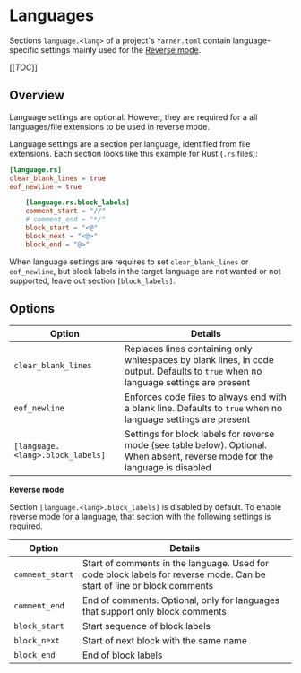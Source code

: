 # Languages

Sections `language.<lang>` of a project's `Yarner.toml` contain language-specific settings mainly used for the [Reverse mode](./reverse-mode.md).

[[_TOC_]]

## Overview

Language settings are optional. However, they are required for a all languages/file extensions to be used in reverse mode.

Language settings are a section per language, identified from file extensions. Each section looks like this example for Rust (`.rs` files):

```toml
[language.rs]
clear_blank_lines = true
eof_newline = true

    [language.rs.block_labels]
    comment_start = "//"
    # comment_end = "*/"
    block_start = "<@"
    block_next = "<@>"
    block_end = "@>"
```

When language settings are requires to set `clear_blank_lines` or `eof_newline`,
but block labels in the target language are not wanted or not supported, leave out section `[block_labels]`.

## Options

| Option                                 | Details                                                                                                                             |
| -------------------------------------- | ----------------------------------------------------------------------------------------------------------------------------------- |
| `clear_blank_lines`                    | Replaces lines containing only whitespaces by blank lines, in code output. Defaults to `true` when no language settings are present |
| `eof_newline`                          | Enforces code files to always end with a blank line. Defaults to `true` when no language settings are present                       |
| `[language.<lang>.block_labels]`       | Settings for block labels for reverse mode (see table below). Optional. When absent, reverse mode for the language is disabled      |

**Reverse mode**

Section `[language.<lang>.block_labels]` is disabled by default. To enable reverse mode for a language, that section with the following settings is required.

| Option              | Details                                                                                                                             |
| ------------------- | ----------------------------------------------------------------------------------------------------------------------------------- |
| `comment_start`     | Start of comments in the language. Used for code block labels for reverse mode. Can be start of line or block comments              |
| `comment_end`       | End of comments. Optional, only for languages that support only block comments                                                      |
| `block_start`       | Start sequence of block labels                                                                                                      |
| `block_next`        | Start of next block with the same name                                                                                              |
| `block_end`         | End of block labels                                                                                                                 |
